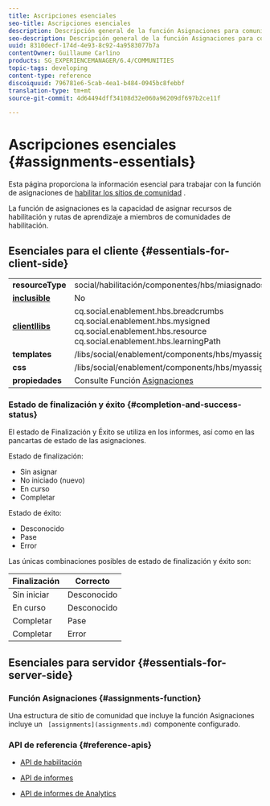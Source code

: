 ```yaml
---
title: Ascripciones esenciales
seo-title: Ascripciones esenciales
description: Descripción general de la función Asignaciones para comunidades de habilitación
seo-description: Descripción general de la función Asignaciones para comunidades de habilitación
uuid: 8310decf-174d-4e93-8c92-4a9583077b7a
contentOwner: Guillaume Carlino
products: SG_EXPERIENCEMANAGER/6.4/COMMUNITIES
topic-tags: developing
content-type: reference
discoiquuid: 796781e6-5cab-4ea1-b484-0945bc8febbf
translation-type: tm+mt
source-git-commit: 4d64494dff34108d32e060a96209df697b2ce11f

---
```



# Ascripciones esenciales {#assignments-essentials}

Esta página proporciona la información esencial para trabajar con la función de asignaciones de [habilitar los sitios de comunidad](overview.md#enablement-community) .

La función de asignaciones es la capacidad de asignar recursos de habilitación y rutas de aprendizaje a miembros de comunidades de habilitación.

## Esenciales para el cliente {#essentials-for-client-side}

<table> 
 <tbody>
  <tr>
   <td> <strong>resourceType</strong></td> 
   <td>social/habilitación/componentes/hbs/miasignados</td> 
  </tr>
  <tr>
   <td> <a href="scf.md#add-or-include-a-communities-component"><strong>inclusible</strong></a></td> 
   <td>No</td> 
  </tr>
  <tr>
   <td> <a href="clientlibs.md"><strong>clientllibs</strong></a></td> 
   <td>cq.social.enablement.hbs.breadcrumbs<br /> cq.social.enablement.hbs.mysigned<br /> cq.social.enablement.hbs.resource<br /> cq.social.enablement.hbs.learningPath</td> 
  </tr>
  <tr>
   <td> <strong>templates</strong></td> 
   <td> /libs/social/enablement/components/hbs/myassigned/myassigned.hbs</td> 
  </tr>
  <tr>
   <td> <strong>css</strong></td> 
   <td> /libs/social/enablement/components/hbs/myassigned/clientlibs/myassigned.css</td> 
  </tr>
  <tr>
   <td><strong> propiedades</strong></td> 
   <td>Consulte Función <a href="assignments.md">Asignaciones</a></td> 
  </tr>
 </tbody>
</table>

### Estado de finalización y éxito {#completion-and-success-status}

El estado de Finalización y Éxito se utiliza en los informes, así como en las pancartas de estado de las asignaciones.

Estado de finalización:

* Sin asignar
* No iniciado (nuevo)
* En curso
* Completar

Estado de éxito:

* Desconocido
* Pase
* Error

Las únicas combinaciones posibles de estado de finalización y éxito son:

| **Finalización** | **Correcto** |
|---|---|
| Sin iniciar | Desconocido |
| En curso | Desconocido |
| Completar | Pase |
| Completar | Error |

## Esenciales para servidor {#essentials-for-server-side}

### Función Asignaciones {#assignments-function}

Una estructura de sitio de comunidad que incluye la función [](functions.md#assignments-function)Asignaciones incluye un ` [assignments](assignments.md)` componente configurado.

### API de referencia {#reference-apis}

* [API de habilitación](https://helpx.adobe.com/experience-manager/6-4/sites/developing/using/reference-materials/javadoc/com/adobe/cq/social/enablement/reporting/model/api/package-summary.html)

* [API de informes](https://helpx.adobe.com/experience-manager/6-4/sites/developing/using/reference-materials/javadoc/com/adobe/cq/social/reporting/dv/api/package-summary.html)

* [API de informes de Analytics](https://helpx.adobe.com/experience-manager/6-4/sites/developing/using/reference-materials/javadoc/com/adobe/cq/social/reporting/analytics/api/package-summary.html)